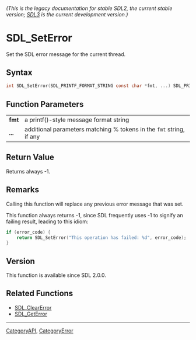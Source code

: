 ###### (This is the legacy documentation for stable SDL2, the current stable version; [SDL3](https://wiki.libsdl.org/SDL3/) is the current development version.)
# SDL_SetError

Set the SDL error message for the current thread.

## Syntax

```c
int SDL_SetError(SDL_PRINTF_FORMAT_STRING const char *fmt, ...) SDL_PRINTF_VARARG_FUNC(1);

```

## Function Parameters

|             |                                                                     |
| ----------- | ------------------------------------------------------------------- |
| **fmt**     | a printf()-style message format string                              |
| **...**     | additional parameters matching % tokens in the `fmt` string, if any |

## Return Value

Returns always -1.

## Remarks

Calling this function will replace any previous error message that was set.

This function always returns -1, since SDL frequently uses -1 to signify an
failing result, leading to this idiom:

```c
if (error_code) {
    return SDL_SetError("This operation has failed: %d", error_code);
}
```

## Version

This function is available since SDL 2.0.0.

## Related Functions

* [SDL_ClearError](SDL_ClearError)
* [SDL_GetError](SDL_GetError)

----
[CategoryAPI](CategoryAPI), [CategoryError](CategoryError)

